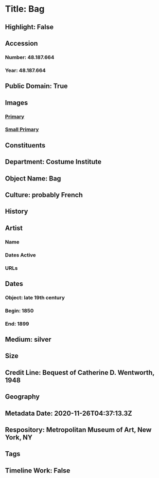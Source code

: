 # Title: Bag
## Highlight: False
## Accession
### Number: 48.187.664
### Year: 48.187.664
## Public Domain: True
## Images
### [Primary](https://images.metmuseum.org/CRDImages/ci/original/48.187.664.jpg)
### [Small Primary](https://images.metmuseum.org/CRDImages/ci/web-large/48.187.664.jpg)
## Constituents
## Department: Costume Institute
## Object Name: Bag
## Culture: probably French
## History
## Artist
### Name
### Dates Active
### URLs
## Dates
### Object: late 19th century
### Begin: 1850
### End: 1899
## Medium: silver
## Size
## Credit Line: Bequest of Catherine D. Wentworth, 1948
## Geography
## Metadata Date: 2020-11-26T04:37:13.3Z
## Respository: Metropolitan Museum of Art, New York, NY
## Tags
## Timeline Work: False
